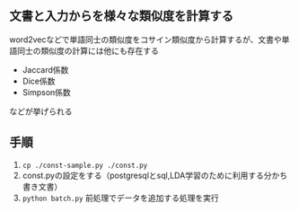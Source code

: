 ## 文書と入力からを様々な類似度を計算する
word2vecなどで単語同士の類似度をコサイン類似度から計算するが、文書や単語同士の類似度の計算には他にも存在する

- Jaccard係数
- Dice係数
- Simpson係数

などが挙げられる

## 手順
1. `cp ./const-sample.py ./const.py`
1. const.pyの設定をする（postgresqlとsql,LDA学習のために利用する分かち書き文書）
1. `python batch.py` 前処理でデータを追加する処理を実行

